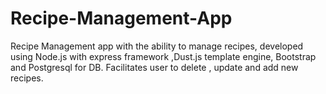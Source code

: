 # Recipe-Management-App

Recipe Management app with the ability to manage recipes, developed using Node.js with express framework ,Dust.js template engine, Bootstrap and Postgresql for DB.
Facilitates user to delete , update and add new recipes.
